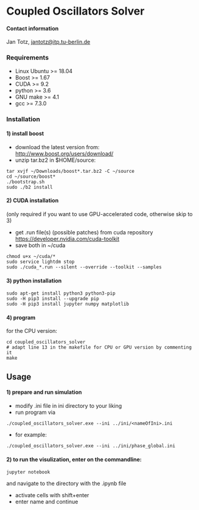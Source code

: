 
# Coupled Oscillators Solver

#### Contact information
Jan Totz,  <jantotz@itp.tu-berlin.de>


###  Requirements

* Linux Ubuntu    >= 18.04
* Boost           >= 1.67
* CUDA            >= 9.2
* python          >= 3.6
* GNU make        >= 4.1
* gcc             >= 7.3.0



###  Installation  

#### 1) install boost
* download the latest version from: http://www.boost.org/users/download/  
* unzip tar.bz2 in $HOME/source:  
```
tar xvjf ~/Downloads/boost*.tar.bz2 -C ~/source
cd ~/source/boost*
./bootstrap.sh
sudo ./b2 install
```

#### 2) CUDA installation
(only required if you want to use GPU-accelerated code, otherwise skip to 3)  
* get .run file(s) (possible patches) from cuda repository https://developer.nvidia.com/cuda-toolkit  
* save both in ~/cuda  
```
chmod u+x ~/cuda/*
sudo service lightdm stop
sudo ./cuda_*.run --silent --override --toolkit --samples
```

#### 3) python installation
```
sudo apt-get install python3 python3-pip
sudo -H pip3 install --upgrade pip
sudo -H pip3 install jupyter numpy matplotlib
```

#### 4) program
for the CPU version:
```
cd coupled_oscillators_solver
# adapt line 13 in the makefile for CPU or GPU version by commenting it
make
```


##  Usage

#### 1) prepare and run simulation
* modify <nameOfIni>.ini file in ini directory to your liking  
* run program via
```
./coupled_oscillators_solver.exe --ini ../ini/<nameOfIni>.ini
```

* for example:
```
./coupled_oscillators_solver.exe --ini ../ini/phase_global.ini
```

#### 2) to run the visulization, enter on the commandline:
```
jupyter notebook
```
and navigate to the directory with the .ipynb file  
* activate cells with shift+enter  
* enter name and continue
